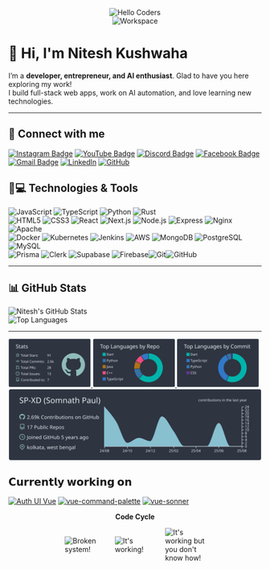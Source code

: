 <div align="center">

<img src="https://github.com/SP-XD/SP-XD/blob/main/images/hellocoders_rounded.gif?raw=true" href="https://github.com/sp-xd" alt="Hello Coders" width="60%"/> <br>
<img src="https://github.com/SP-XD/SP-XD/blob/main/images/dev-working_rounded.gif?raw=true" href="https://github.com/sp-xd" alt="Workspace"  width="40%"/><br> 


</div>

# 👋 Hi, I'm Nitesh Kushwaha

I’m a **developer, entrepreneur, and AI enthusiast**. Glad to have you here exploring my work!  
I build full-stack web apps, work on AI automation, and love learning new technologies.

---

## 🔗 Connect with me
[![Instagram Badge](https://img.shields.io/badge/-niteshh.dk-E4405F?style=flat-square&logo=instagram&logoColor=white&link=https://www.instagram.com/niteshh.dk/)](https://www.instagram.com/niteshh.dk/) [![YouTube Badge](https://img.shields.io/badge/-niteshdk9-FF0000?style=flat-square&logo=youtube&logoColor=white&link=https://www.youtube.com/@niteshdk9)](https://www.youtube.com/@niteshdk9) [![Discord Badge](https://img.shields.io/badge/-nittesh.dk-5865F2?style=flat-square&logo=discord&logoColor=white&link=https://discordapp.com/users/nittesh.dk)](https://discordapp.com/users/nittesh.dk) [![Facebook Badge](https://img.shields.io/badge/-nitesh.dk-1877F2?style=flat-square&logo=facebook&logoColor=white&link=https://www.facebook.com/share/1BLMymU7dD/)](https://www.facebook.com/share/1BLMymU7dD/) [![Gmail Badge](https://img.shields.io/badge/-niteshdk11@gmail.com-c14438?style=flat-square&logo=Gmail&logoColor=white&link=mailto:niteshdk11@gmail.com)](mailto:niteshdk11@gmail.com) [![LinkedIn](https://img.shields.io/badge/LinkedIn-0A66C2?style=flat&logo=linkedin&logoColor=white)](https://www.linkedin.com/in/nitesh-dk/) [![GitHub](https://img.shields.io/badge/GitHub-181717?style=flat&logo=github&logoColor=white)](https://github.com/nitesh11-dk)

## 🚀💻 Technologies & Tools
![JavaScript](https://img.shields.io/badge/-JavaScript-black?style=flat-square&logo=javascript) ![TypeScript](https://img.shields.io/badge/-TypeScript-007ACC?style=flat-square&logo=typescript) ![Python](https://img.shields.io/badge/-Python-black?style=flat-square&logo=python) ![Rust](https://img.shields.io/badge/-Rust-black?style=flat-square&logo=rust)  
![HTML5](https://img.shields.io/badge/-HTML5-E34F26?style=flat-square&logo=html5&logoColor=white)  ![CSS3](https://img.shields.io/badge/-CSS3-1572B6?style=flat-square&logo=css3)  ![React](https://img.shields.io/badge/-React-black?style=flat-square&logo=react)  ![Next.js](https://img.shields.io/badge/-Next.js-%23000000?style=flat-square&logo=nextdotjs)  ![Node.js](https://img.shields.io/badge/-Node.js-black?style=flat-square&logo=node.js)  ![Express](https://img.shields.io/badge/-Express-black?style=flat-square&logo=express)  ![Nginx](https://img.shields.io/badge/-Nginx-black?style=flat-square&logo=nginx)  ![Apache](https://img.shields.io/badge/-Apache-black?style=flat-square&logo=apache)  
![Docker](https://img.shields.io/badge/-Docker-black?style=flat-square&logo=docker)  ![Kubernetes](https://img.shields.io/badge/-Kubernetes-black?style=flat-square&logo=kubernetes)  ![Jenkins](https://img.shields.io/badge/-Jenkins-black?style=flat-square&logo=jenkins)  ![AWS](https://img.shields.io/badge/-AWS-black?style=flat-square&logo=amazonaws)  ![MongoDB](https://img.shields.io/badge/-MongoDB-black?style=flat-square&logo=mongodb)  ![PostgreSQL](https://img.shields.io/badge/-PostgreSQL-336791?style=flat-square&logo=postgresql)  ![MySQL](https://img.shields.io/badge/-MySQL-black?style=flat-square&logo=mysql)  
![Prisma](https://img.shields.io/badge/-Prisma-black?style=flat-square&logo=prisma)  ![Clerk](https://img.shields.io/badge/-Clerk-black?style=flat-square&logo=clerk)  ![Supabase](https://img.shields.io/badge/-Supabase-black?style=flat-square&logo=supabase)  ![Firebase](https://img.shields.io/badge/-Firebase-black?style=flat-square&logo=firebase)![Git](https://img.shields.io/badge/-Git-black?style=flat-square&logo=git)![GitHub](https://img.shields.io/badge/-GitHub-181717?style=flat-square&logo=github) 

---

## 📊 GitHub Stats

![Nitesh's GitHub Stats](https://github-readme-stats.vercel.app/api?username=nitesh11-dk&show_icons=true&theme=dracula)  
![Top Languages](https://github-readme-stats.vercel.app/api/top-langs/?username=nitesh11-dk&layout=compact&theme=dracula)

---



<a  href="https://github.com/SP-XD">
<img src="https://raw.githubusercontent.com/SP-XD/profile-summary-cards/master/profile-summary-card-output/nord_dark/3-stats.svg" width="32.5%">
<img src="https://raw.githubusercontent.com/SP-XD/profile-summary-cards/master/profile-summary-card-output/nord_dark/1-repos-per-language.svg" width="32.5%">
<img src="https://raw.githubusercontent.com/SP-XD/profile-summary-cards/master/profile-summary-card-output/nord_dark/2-most-commit-language.svg" width="32.5%">
</a>
<img align="center" src="https://raw.githubusercontent.com/SP-XD/profile-summary-cards/master/profile-summary-card-output/nord_dark/0-profile-details.svg" >






## 𝗖𝘂𝗿𝗿𝗲𝗻𝘁𝗹𝘆 𝘄𝗼𝗿𝗸𝗶𝗻𝗴 𝗼𝗻

[![Auth UI Vue](https://svg.bookmark.style/api?url=https://github.com/nuxtbase/auth-ui-vue&mode=light&style=horizontal)](https://github.com/nuxtbase/auth-ui-vue)
[![vue-command-palette](https://svg.bookmark.style/api?url=https://github.com/xiaoluoboding/vue-command-palette&mode=dark&style=horizontal)](https://github.com/xiaoluoboding/vue-command-palette)
[![vue-sonner](https://svg.bookmark.style/api?url=https://github.com/xiaoluoboding/vue-sonner&mode=light&style=horizontal)](https://github.com/xiaoluoboding/vue-sonner)






<p align="center"><strong>Code Cycle</strong></p>
<div style="display: flex; justify-content: center; align-items: center; gap: 20px;">
  <img src="https://raw.githubusercontent.com/Tarikul-Islam-Anik/Animated-Fluent-Emojis/master/Emojis/Smilies/Face%20with%20Spiral%20Eyes.png" width="80" alt="Broken system!"/>
  <img src="https://raw.githubusercontent.com/Tarikul-Islam-Anik/Animated-Fluent-Emojis/master/Emojis/Smilies/Relieved%20Face.png" width="80" alt="It's working!"/>
  <img src="https://raw.githubusercontent.com/Tarikul-Islam-Anik/Animated-Fluent-Emojis/master/Emojis/Smilies/Astonished%20Face.png" width="80" alt="It's working but you don't know how!"/>
</div>
